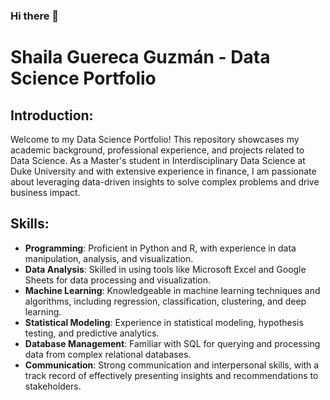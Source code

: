 ### Hi there 👋

# Shaila Guereca Guzmán - Data Science Portfolio

## Introduction:
Welcome to my Data Science Portfolio! This repository showcases my academic background, professional experience, and projects related to Data Science. As a Master's student in Interdisciplinary Data Science at Duke University and with extensive experience in finance, I am passionate about leveraging data-driven insights to solve complex problems and drive business impact.

## Skills:
- **Programming**: Proficient in Python and R, with experience in data manipulation, analysis, and visualization.
- **Data Analysis**: Skilled in using tools like Microsoft Excel and Google Sheets for data processing and visualization.
- **Machine Learning**: Knowledgeable in machine learning techniques and algorithms, including regression, classification, clustering, and deep learning.
- **Statistical Modeling**: Experience in statistical modeling, hypothesis testing, and predictive analytics.
- **Database Management**: Familiar with SQL for querying and processing data from complex relational databases.
- **Communication**: Strong communication and interpersonal skills, with a track record of effectively presenting insights and recommendations to stakeholders.
